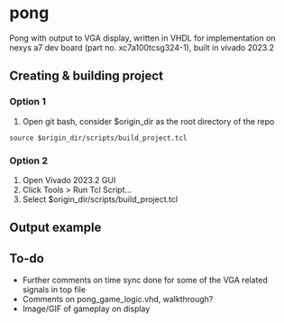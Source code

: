 # pong
Pong with output to VGA display, written in VHDL for implementation on nexys a7 dev board (part no. xc7a100tcsg324-1), built in vivado 2023.2



## Creating & building project
### Option 1
1. Open git bash, consider $origin_dir as the root directory of the repo

`source $origin_dir/scripts/build_project.tcl`

### Option 2
1. Open Vivado 2023.2 GUI
2. Click Tools > Run Tcl Script...
3. Select $origin_dir/scripts/build_project.tcl



## Output example
 


## To-do
- Further comments on time sync done for some of the VGA related signals in top file
- Comments on pong_game_logic.vhd, walkthrough?
- Image/GIF of gameplay on display

